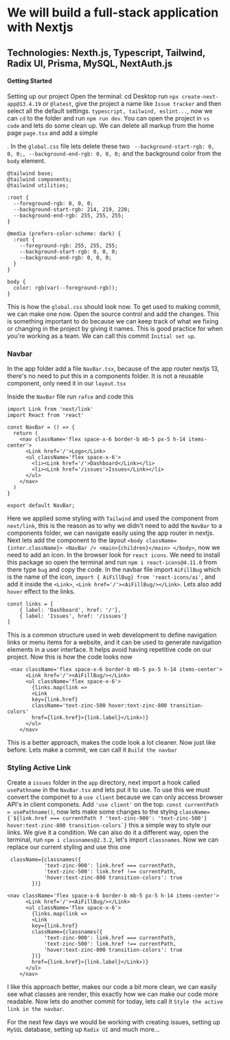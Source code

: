# We will build a full-stack application with Nextjs
## Technologies: Nexth.js, Typescript, Tailwind, Radix UI, Prisma, MySQL, NextAuth.js
#### Getting Started
Setting up our project
Open the terminal: cd Desktop
run `npx create-next-app@13.4.19` or `@latest`, give the project a name like `Issue tracker` and then select all the default settings.
`typescript, tailwind, eslint...`, now we can `cd` to the folder and run `npm run dev`.
You can open the project in `vs code` and lets do some clean up. We can delete all markup from the home page `page.tsx` and add a simple <div>. In the `global.css` file lets delete these two ` --background-start-rgb: 0, 0, 0;,
    --background-end-rgb: 0, 0, 0;` and the background color from the `body` element.
```
@tailwind base;
@tailwind components;
@tailwind utilities;

:root {
  --foreground-rgb: 0, 0, 0;
  --background-start-rgb: 214, 219, 220;
  --background-end-rgb: 255, 255, 255;
}

@media (prefers-color-scheme: dark) {
  :root {
    --foreground-rgb: 255, 255, 255;
    --background-start-rgb: 0, 0, 0;
    --background-end-rgb: 0, 0, 0;
  }
}

body {
  color: rgb(var(--foreground-rgb));
}
```
This is how the `global.css` should look now. To get used to making commit, we can make one now. Open the source control and add the changes. This is something important to do because we can keep track of what we fixing or changing in the project by giving it names. This is good practice for when you're working as a team. We can call this commit `Initial set up`.

### Navbar
In the app folder add a file `NavBar.tsx`, because of the app router nextjs 13, there's no need to put this in a components folder. It is not a reusable component, only need it in our `layout.tsx`

Inside the `NavBar` file run `rafce` and code this 
```
import Link from 'next/link'
import React from 'react'

const NavBar = () => {
  return (
    <nav className='flex space-x-6 border-b mb-5 px-5 h-14 items-center'>
      <Link href='/'>Logo</Link>
      <ul className='flex space-x-6'>
        <li><Link href='/'>Dashboard</Link></li>
        <li><Link href='/issues'>Issues</Link></li>
      </ul>
    </nav>
  )
}

export default NavBar;
```
Here we applied some styling with `Tailwind` and used the <link> component from `next/link`, this is the reason as to why we didn't need to add the `NavBar` to a components folder, we can navigate easily using the app router in nextjs. Next lets add the component to the layout `<body className={inter.className}>
        <NavBar />
        <main>{children}</main>
      </body>`, now we need to add an icon. In the browser look for `react icons`. We need to install this package so open the terminal and run `npm i react-icons@4.11.0` from there type `bug` and copy the code. In the navbar file import `AiFillBug` which is the name of the icon,
`import { AiFillBug} from 'react-icons/ai'`, and add it inside the `<Link>`, `<Link href='/'><AiFillBug/></Link>`. Lets also add `hover` effect to the links. 
```
const links = [
    { label: 'Dashboard', href: '/'},
    { label: 'Issues', href: '/issues'}
]
```
This is a common structure used in web development to define navigation links or menu items for a website, and it can be used to generate navigation elements in a user interface. It helps avoid having repetitive code on our project. Now this is how the code looks now 
```
 <nav className='flex space-x-6 border-b mb-5 px-5 h-14 items-center'>
      <Link href='/'><AiFillBug/></Link>
      <ul className='flex space-x-6'>
        {links.map(link => 
        <Link 
        key={link.href} 
        className='text-zinc-500 hover:text-zinc-800 transition-colors' 
        href={link.href}>{link.label}</Link>)}
      </ul>
    </nav>
```
This is a better approach, makes the code look a lot cleaner. Now just like before. Lets make a commit, we can call it `Build the navbar`

### Styling Active Link
Create a `issues` folder in the `app` directory, next import a hook called `usePathname` in the `NavBar.tsx` and lets put it to use. To use this we must convert the componet to a `use client` because we can only access browser API's in client componets. Add `'use client'` on the top. `const currentPath = usePathname()`, now lets make some changes to the stylng ``className={`${link.href === currentPath ? 'text-zinc-900': 'text-zinc-500'} hover:text-zinc-800 transition-colors`}`` this a simple way to style our links. We give it a condition. We can also do it a different way, open the terminal, run `npm i classnames@2.3.2`, let's import `classnames`. Now we can replace our current styling and use this one 
```
 className={classnames({
            'text-zinc-900': link.href === currentPath,
            'text-zinc-500': link.href !== currentPath,
            'hover:text-zinc-800 transition-colors': true
        })}
```
```
<nav className='flex space-x-6 border-b mb-5 px-5 h-14 items-center'>
      <Link href='/'><AiFillBug/></Link>
      <ul className='flex space-x-6'>
        {links.map(link => 
        <Link 
        key={link.href} 
        className={classnames({
            'text-zinc-900': link.href === currentPath,
            'text-zinc-500': link.href !== currentPath,
            'hover:text-zinc-800 transition-colors': true
        })} 
        href={link.href}>{link.label}</Link>)}
      </ul>
    </nav>
```

I like this approach better, makes our code a bit more clean, we can easily see what classes are render, this exactly how we can make our code more readable. Now lets do another commit for today, lets call it `Style the active link in the navbar`.

For the next few days we would be working with creating issues, setting up `MySQL` database, setting up `Radix UI` and much more...
